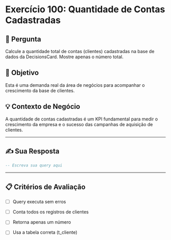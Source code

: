 # Exercício 100: Quantidade de Contas Cadastradas

## 📝 Pergunta

Calcule a quantidade total de contas (clientes) cadastradas na base de dados da DecisionsCard. Mostre apenas o número total.

## 🎯 Objetivo

Esta é uma demanda real da área de negócios para acompanhar o crescimento da base de clientes.

## 💡 Contexto de Negócio

A quantidade de contas cadastradas é um KPI fundamental para medir o crescimento da empresa e o sucesso das campanhas de aquisição de clientes.

---

## ✍️ Sua Resposta

```sql
-- Escreva sua query aqui


```

---

## 📋 Critérios de Avaliação

- [ ] Query executa sem erros
- [ ] Conta todos os registros de clientes
- [ ] Retorna apenas um número
- [ ] Usa a tabela correta (t_cliente)

